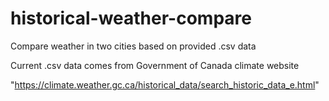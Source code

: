 # historical-weather-compare

Compare weather in two cities based on provided .csv data

Current .csv data comes from Government of Canada climate website

"https://climate.weather.gc.ca/historical_data/search_historic_data_e.html"
